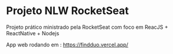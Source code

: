 # Projeto NLW RocketSeat

Projeto prático ministrado pela RocketSeat com foco em ReacJS + ReactNative + Nodejs

App web rodando em : https://findduo.vercel.app/
